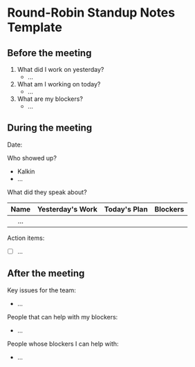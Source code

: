 # Round-Robin Standup Notes Template

## Before the meeting

1. What did I work on yesterday?
	- ...
2. What am I working on today?
 	- ...
3. What are my blockers?
	- ...

## During the meeting

Date: 

Who showed up?
- Kalkin
- ...

What did they speak about?

| Name     | Yesterday's Work | Today's Plan    | Blockers       |
| :------: | :--------------: | :-------------: | :------------: |
| ...      |                  |                 |                |

Action items:
- [ ] ...

## After the meeting

Key issues for the team:
- ...

People that can help with my blockers:
- ...

People whose blockers I can help with:
- ...

